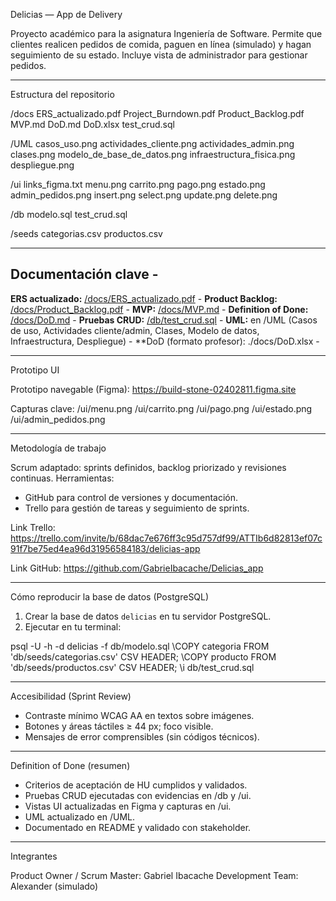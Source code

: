 Delicias — App de Delivery

Proyecto académico para la asignatura Ingeniería de Software.
Permite que clientes realicen pedidos de comida, paguen en línea (simulado) y hagan seguimiento de su estado.
Incluye vista de administrador para gestionar pedidos.

---

Estructura del repositorio

/docs
ERS_actualizado.pdf
Project_Burndown.pdf
Product_Backlog.pdf
MVP.md
DoD.md
DoD.xlsx
test_crud.sql

/UML
casos_uso.png
actividades_cliente.png
actividades_admin.png
clases.png
modelo_de_base_de_datos.png
infraestructura_fisica.png
despliegue.png

/ui
links_figma.txt
menu.png
carrito.png
pago.png
estado.png
admin_pedidos.png
insert.png
select.png
update.png
delete.png

/db
modelo.sql
test_crud.sql

/seeds
categorias.csv
productos.csv

---

## Documentación clave -
**ERS actualizado:** [/docs/ERS_actualizado.pdf](./docs/ERS_actualizado.pdf) -
**Product Backlog:** [/docs/Product_Backlog.pdf](./docs/Product_Backlog.pdf) - 
**MVP:** [/docs/MVP.md](./docs/MVP.md) - 
**Definition of Done:** [/docs/DoD.md](./docs/DoD.md) - 
**Pruebas CRUD:** [/db/test_crud.sql](./db/test_crud.sql) -
**UML:** en /UML (Casos de uso, Actividades cliente/admin, Clases, Modelo de datos, Infraestructura, Despliegue) -
**DoD (formato profesor): ./docs/DoD.xlsx -

---

Prototipo UI

Prototipo navegable (Figma): https://build-stone-02402811.figma.site

Capturas clave:
/ui/menu.png
/ui/carrito.png
/ui/pago.png
/ui/estado.png
/ui/admin_pedidos.png

---

Metodología de trabajo

Scrum adaptado: sprints definidos, backlog priorizado y revisiones continuas.
Herramientas:
- GitHub para control de versiones y documentación.
- Trello para gestión de tareas y seguimiento de sprints.

Link Trello: https://trello.com/invite/b/68dac7e676ff3c95d757df99/ATTIb6d82813ef07c91f7be75ed4ea96d31956584183/delicias-app

Link GitHub: https://github.com/GabrieIbacache/Delicias_app


---

Cómo reproducir la base de datos (PostgreSQL)

1. Crear la base de datos `delicias` en tu servidor PostgreSQL.
2. Ejecutar en tu terminal:

psql -U <usuario> -h <host> -d delicias -f db/modelo.sql
\COPY categoria FROM 'db/seeds/categorias.csv' CSV HEADER;
\COPY producto  FROM 'db/seeds/productos.csv' CSV HEADER;
\i db/test_crud.sql

---

Accesibilidad (Sprint Review)

- Contraste mínimo WCAG AA en textos sobre imágenes.
- Botones y áreas táctiles ≥ 44 px; foco visible.
- Mensajes de error comprensibles (sin códigos técnicos).

---

Definition of Done (resumen)

- Criterios de aceptación de HU cumplidos y validados.
- Pruebas CRUD ejecutadas con evidencias en /db y /ui.
- Vistas UI actualizadas en Figma y capturas en /ui.
- UML actualizado en /UML.
- Documentado en README y validado con stakeholder.

---

Integrantes

Product Owner / Scrum Master: Gabriel Ibacache
Development Team: Alexander (simulado)
